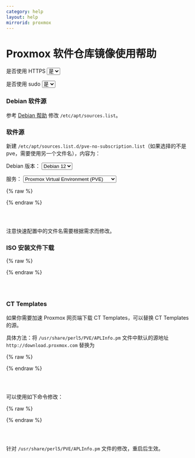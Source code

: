 ```yaml
---
category: help
layout: help
mirrorid: proxmox
---
```


<!-- 本 markdown 从 mirrorz-org/mirrorz-help 自动生成，如需修改，请修改 mirrorz-org/mirrorz-help 的对应部分 -->

# Proxmox 软件仓库镜像使用帮助

<form class="form-inline">
<div class="form-group">
	<label>是否使用 HTTPS</label>
	<select id="http-select" class="form-control content-select" data-target="#content-0,#content-1,#content-2,#content-3">
	  <option data-http_protocol="https://" selected>是</option>
	  <option data-http_protocol="http://">否</option>
	</select>
</div>
</form>


<form class="form-inline">
<div class="form-group">
	<label>是否使用 sudo</label>
	<select id="sudo-select" class="form-control content-select" data-target="#content-0,#content-1,#content-2,#content-3">
	  <option data-sudo="sudo " data-sudoE="sudo -E " selected>是</option>
	  <option data-sudo="" data-sudoE="">否</option>
	</select>
</div>
</form>



### Debian 软件源

参考 [Debian 帮助](/help/debian) 修改 `/etc/apt/sources.list`。

### 软件源

新建 `/etc/apt/sources.list.d/pve-no-subscription.list`（如果选择的不是 pve，需要使用另一个文件名），内容为：



<form class="form-inline">
<div class="form-group">
  <label>Debian 版本：</label>
    <select id="select-0-0" class="form-control content-select" data-target="#content-0">
      <option data-release_name="bookworm" selected>Debian 12</option>
      <option data-release_name="bullseye">Debian 11</option>
      <option data-release_name="buster">Debian 10</option>
      <option data-release_name="stretch">Debian 9</option>
      <option data-release_name="jessie">Debian 8</option>
    </select>
</div>
</form>

<form class="form-inline">
<div class="form-group">
  <label>服务：</label>
    <select id="select-0-1" class="form-control content-select" data-target="#content-0">
      <option data-service="pve" selected>Proxmox Virtual Environment (PVE)</option>
      <option data-service="pbs">Proxmox Backup Server (PBS)</option>
      <option data-service="pbs-client">Proxmox Backup Client (PBS-CLIENT)</option>
      <option data-service="pmg">Proxmox Mail Gateway (PMG)</option>
    </select>
</div>
</form>

{% raw %}
<script id="template-0" type="x-tmpl-markup">
deb {{http_protocol}}{{mirror}}/debian/{{service}} {{release_name}} {{service}}-no-subscription
</script>
{% endraw %}

<p></p>

<pre>
<code id="content-0" class="language-properties" data-template="#template-0" data-select="#http-select,#sudo-select,#select-0-0,#select-0-1">
</code>
</pre>


注意快速配置中的文件名需要根据需求而修改。

### ISO 安装文件下载



{% raw %}
<script id="template-1" type="x-tmpl-markup">
{{http_protocol}}{{mirror}}/iso/
</script>
{% endraw %}

<p></p>

<pre>
<code id="content-1" class="language-plaintext" data-template="#template-1" data-select="#http-select,#sudo-select">
</code>
</pre>


### CT Templates

如果你需要加速 Proxmox 网页端下载 CT Templates，可以替换 CT Templates 的源。

具体方法：将 `/usr/share/perl5/PVE/APLInfo.pm` 文件中默认的源地址 `http://download.proxmox.com`
替换为



{% raw %}
<script id="template-2" type="x-tmpl-markup">
{{http_protocol}}{{mirror}}
</script>
{% endraw %}

<p></p>

<pre>
<code id="content-2" class="language-plaintext" data-template="#template-2" data-select="#http-select,#sudo-select">
</code>
</pre>



可以使用如下命令修改：



{% raw %}
<script id="template-3" type="x-tmpl-markup">
cp /usr/share/perl5/PVE/APLInfo.pm /usr/share/perl5/PVE/APLInfo.pm_back
sed -i 's|http://download.proxmox.com|{{http_protocol}}{{mirror}}|g' /usr/share/perl5/PVE/APLInfo.pm
</script>
{% endraw %}

<p></p>

<pre>
<code id="content-3" class="language-bash" data-template="#template-3" data-select="#http-select,#sudo-select">
</code>
</pre>


针对 `/usr/share/perl5/PVE/APLInfo.pm` 文件的修改，重启后生效。

